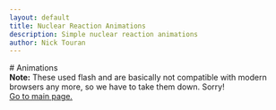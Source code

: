 ```yaml
---
layout: default
title: Nuclear Reaction Animations
description: Simple nuclear reaction animations
author: Nick Touran
---
```

<div class="row">
<div class="col-md-8" markdown="1">
# Animations

<div class="alert alert-warning"><strong>Note:</strong> These used flash and are basically not compatible with modern browsers any more, so we have to take them down. Sorry!</div>
<a href="/">Go to main page.</a>
</div>
</div>

